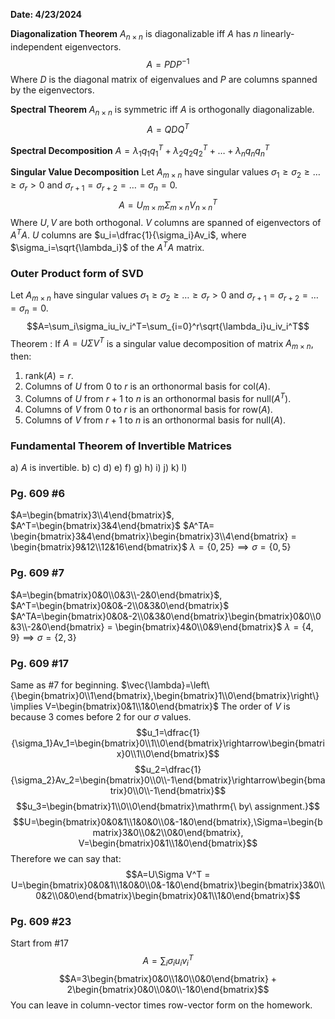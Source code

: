 **Date: 4/23/2024**

**Diagonalization Theorem**
$A_{n\times n}$ is diagonalizable iff $A$ has $n$ linearly-independent eigenvectors.
$$A=PDP^{-1}$$
Where $D$ is the diagonal matrix of eigenvalues and $P$ are columns spanned by the eigenvectors.

**Spectral Theorem**
$A_{n\times n}$ is symmetric iff $A$ is orthogonally diagonalizable.
$$A=QDQ^T$$

**Spectral Decomposition**
$A = \lambda_1q_1q_1^T+\lambda_2q_2q_2^T+\dots+\lambda_nq_nq_n^T$

**Singular Value Decomposition**
Let $A_{m\times n}$ have singular values $\sigma_1\ge\sigma_2\ge\dots\ge\sigma_r\gt0$ and $\sigma_{r+1}=\sigma_{r+2}=\dots=\sigma_n=0$.
$$A=U_{m\times m}\Sigma_{m\times n}V_{n\times n}^T$$
Where $U, V$ are both orthogonal.
$V$ columns are spanned of eigenvectors of $A^TA$.
$U$ columns are $u_i=\dfrac{1}{\sigma_i}Av_i$, where $\sigma_i=\sqrt{\lambda_i}$ of the $A^TA$ matrix.


### Outer Product form of SVD
Let $A_{m\times n}$ have singular values $\sigma_1\ge\sigma_2\ge\dots\ge\sigma_r\gt0$ and $\sigma_{r+1}=\sigma_{r+2}=\dots=\sigma_n=0$.
$$A=\sum_i\sigma_iu_iv_i^T=\sum_{i=0}^r\sqrt{\lambda_i}u_iv_i^T$$
Theorem : If $A=U\Sigma V^T$ is a singular value decomposition of matrix $A_{m\times n}$, then:
1) $\mathrm{rank}(A)=r$.
2) Columns of $U$ from $0$ to $r$ is an orthonormal basis for $\mathrm{col}(A)$.
3) Columns of $U$ from $r+1$ to $n$ is an orthonormal basis for $\mathrm{null}(A^T)$.
4) Columns of $V$ from $0$ to $r$ is an orthonormal basis for $\mathrm{row}(A)$.
5) Columns of $V$ from $r+1$ to $n$ is an orthonormal basis for $\mathrm{null}(A)$.



### Fundamental Theorem of Invertible Matrices
a) $A$ is invertible.
b)
c)
d)
e)
f)
g)
h)
i)
j)
k)
l)





### Pg. 609 #6
$A=\begin{bmatrix}3\\4\end{bmatrix}$, $A^T=\begin{bmatrix}3&4\end{bmatrix}$
$A^TA= \begin{bmatrix}3&4\end{bmatrix}\begin{bmatrix}3\\4\end{bmatrix} = \begin{bmatrix}9&12\\12&16\end{bmatrix}$
$\lambda=\left\{0, 25\right\} \implies \sigma=\left\{0, 5\right\}$


### Pg. 609 #7
$A=\begin{bmatrix}0&0\\0&3\\-2&0\end{bmatrix}$, $A^T=\begin{bmatrix}0&0&-2\\0&3&0\end{bmatrix}$
$A^TA=\begin{bmatrix}0&0&-2\\0&3&0\end{bmatrix}\begin{bmatrix}0&0\\0&3\\-2&0\end{bmatrix} = \begin{bmatrix}4&0\\0&9\end{bmatrix}$
$\lambda=\left\{4, 9\right\} \implies \sigma=\left\{2, 3\right\}$



### Pg. 609 #17
Same as #7 for beginning.
$\vec{\lambda}=\left\{\begin{bmatrix}0\\1\end{bmatrix},\begin{bmatrix}1\\0\end{bmatrix}\right\} \implies V=\begin{bmatrix}0&1\\1&0\end{bmatrix}$
The order of $V$ is because 3 comes before 2 for our $\sigma$ values.
$$u_1=\dfrac{1}{\sigma_1}Av_1=\begin{bmatrix}0\\1\\0\end{bmatrix}\rightarrow\begin{bmatrix}0\\1\\0\end{bmatrix}$$
$$u_2=\dfrac{1}{\sigma_2}Av_2=\begin{bmatrix}0\\0\\-1\end{bmatrix}\rightarrow\begin{bmatrix}0\\0\\-1\end{bmatrix}$$
$$u_3=\begin{bmatrix}1\\0\\0\end{bmatrix}\mathrm{\ by\ assignment.}$$
$$U=\begin{bmatrix}0&0&1\\1&0&0\\0&-1&0\end{bmatrix},\Sigma=\begin{bmatrix}3&0\\0&2\\0&0\end{bmatrix}, V=\begin{bmatrix}0&1\\1&0\end{bmatrix}$$
Therefore we can say that:
$$A=U\Sigma V^T = U=\begin{bmatrix}0&0&1\\1&0&0\\0&-1&0\end{bmatrix}\begin{bmatrix}3&0\\0&2\\0&0\end{bmatrix}\begin{bmatrix}0&1\\1&0\end{bmatrix}$$


### Pg. 609 #23
Start from #17
$$A=\sum_i\sigma_iu_iv_i^T$$
$$A=3\begin{bmatrix}0&0\\1&0\\0&0\end{bmatrix} + 2\begin{bmatrix}0&0\\0&0\\-1&0\end{bmatrix}$$
You can leave in column-vector times row-vector form on the homework.




